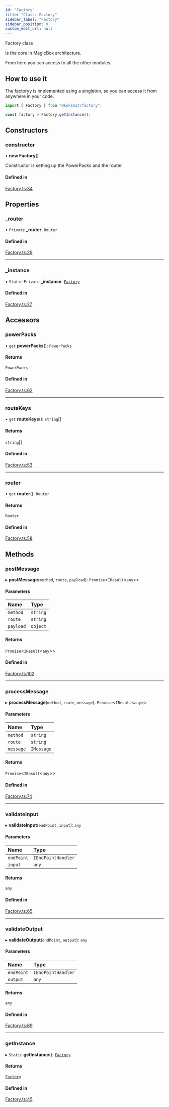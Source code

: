 ```yaml
---
id: "Factory"
title: "Class: Factory"
sidebar_label: "Factory"
sidebar_position: 0
custom_edit_url: null
---
```


Factory class

Is the core in MagicBox architecture.

From here you can access to all the other modules. 

## How to use it
The factoryy is implemented using a singleton, so you can access it from anywhere in your code.
```typescript
import { Factory } from "@koksmat/factory";

const factory = Factory.getInstance();

```

## Constructors

### constructor

• **new Factory**()

Constructor is setting up the PowerPacks and the router

#### Defined in

[Factory.ts:34](https://github.com/koksmat-com/magicbox/blob/8ea5210/businesslogic/factory/src/Factory.ts#L34)

## Properties

### \_router

• `Private` **\_router**: `Router`

#### Defined in

[Factory.ts:29](https://github.com/koksmat-com/magicbox/blob/8ea5210/businesslogic/factory/src/Factory.ts#L29)

___

### \_instance

▪ `Static` `Private` **\_instance**: [`Factory`](Factory.md)

#### Defined in

[Factory.ts:27](https://github.com/koksmat-com/magicbox/blob/8ea5210/businesslogic/factory/src/Factory.ts#L27)

## Accessors

### powerPacks

• `get` **powerPacks**(): `PowerPacks`

#### Returns

`PowerPacks`

#### Defined in

[Factory.ts:62](https://github.com/koksmat-com/magicbox/blob/8ea5210/businesslogic/factory/src/Factory.ts#L62)

___

### routeKeys

• `get` **routeKeys**(): `string`[]

#### Returns

`string`[]

#### Defined in

[Factory.ts:53](https://github.com/koksmat-com/magicbox/blob/8ea5210/businesslogic/factory/src/Factory.ts#L53)

___

### router

• `get` **router**(): `Router`

#### Returns

`Router`

#### Defined in

[Factory.ts:58](https://github.com/koksmat-com/magicbox/blob/8ea5210/businesslogic/factory/src/Factory.ts#L58)

## Methods

### postMessage

▸ **postMessage**(`method`, `route`, `payload`): `Promise`<`IResult`<`any`\>\>

#### Parameters

| Name | Type |
| :------ | :------ |
| `method` | `string` |
| `route` | `string` |
| `payload` | `object` |

#### Returns

`Promise`<`IResult`<`any`\>\>

#### Defined in

[Factory.ts:102](https://github.com/koksmat-com/magicbox/blob/8ea5210/businesslogic/factory/src/Factory.ts#L102)

___

### processMessage

▸ **processMessage**(`method`, `route`, `message`): `Promise`<`IResult`<`any`\>\>

#### Parameters

| Name | Type |
| :------ | :------ |
| `method` | `string` |
| `route` | `string` |
| `message` | `IMessage` |

#### Returns

`Promise`<`IResult`<`any`\>\>

#### Defined in

[Factory.ts:74](https://github.com/koksmat-com/magicbox/blob/8ea5210/businesslogic/factory/src/Factory.ts#L74)

___

### validateInput

▸ **validateInput**(`endPoint`, `input`): `any`

#### Parameters

| Name | Type |
| :------ | :------ |
| `endPoint` | `IEndPointHandler` |
| `input` | `any` |

#### Returns

`any`

#### Defined in

[Factory.ts:65](https://github.com/koksmat-com/magicbox/blob/8ea5210/businesslogic/factory/src/Factory.ts#L65)

___

### validateOutput

▸ **validateOutput**(`endPoint`, `output`): `any`

#### Parameters

| Name | Type |
| :------ | :------ |
| `endPoint` | `IEndPointHandler` |
| `output` | `any` |

#### Returns

`any`

#### Defined in

[Factory.ts:69](https://github.com/koksmat-com/magicbox/blob/8ea5210/businesslogic/factory/src/Factory.ts#L69)

___

### getInstance

▸ `Static` **getInstance**(): [`Factory`](Factory.md)

#### Returns

[`Factory`](Factory.md)

#### Defined in

[Factory.ts:45](https://github.com/koksmat-com/magicbox/blob/8ea5210/businesslogic/factory/src/Factory.ts#L45)
